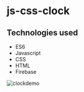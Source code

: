 # js-css-clock

## Technologies used
- ES6
- Javascript
- CSS
- HTML
- Firebase 

![clockdemo](https://user-images.githubusercontent.com/32500591/59246416-8e1dea00-8bd9-11e9-9221-460f5f7fe926.gif)

